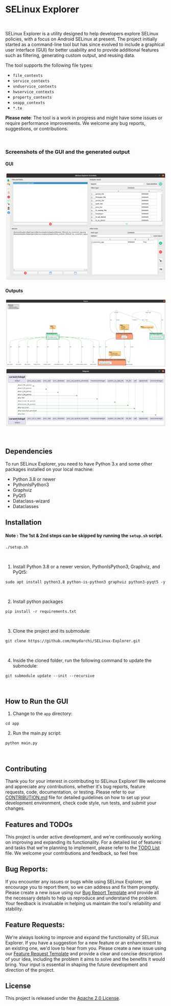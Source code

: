 
# SELinux Explorer
<br/>

SELinux Explorer is a utility designed to help developers explore SELinux policies, with a focus on Android SELinux at present. The project initially started as a command-line tool but has since evolved to include a graphical user interface (GUI) for better usability and to provide additional features such as filtering, generating custom output, and reusing data.

The tool supports the following file types:
- `file_contexts`
- `service_contexts`
- `vndservice_contexts`
- `hwservice_contexts`
- `property_contexts`
- `seapp_contexts`
- `*.te`

**Please note**: The tool is a work in progress and might have some issues or require performance improvements. We welcome any bug reports, suggestions, or contributions.

<br/>

### Screenshots of the GUI and the generated output
#### GUI
![GUI](./screenshots/gui.png)
<br/>
#### Outputs
![GUI](./screenshots/top_view_1.png)
<br/>
![GUI](./screenshots/sequential_1.png)

<br/>

## Dependencies

To run SELinux Explorer, you need to have Python 3.x and some other packages installed on your local machine:

- Python 3.8 or newer
- PythonIsPython3
- Graphviz
- PyQt5
- Dataclass-wizard
- Dataclasses

## Installation
#### Note : The 1st & 2nd steps can be skipped by running the `setup.sh` script.
```
./setup.sh
```
&ensp;

1. Install Python 3.8 or a newer version, PythonIsPython3, Graphviz, and PyQt5:

```
sudo apt install python3.8 python-is-python3 graphviz python3-pyqt5 -y
```
&ensp;


2. Install python packages

```
pip install -r requirements.txt
```

&ensp;

3. Clone the project and its submodule:

```
git clone https://github.com/Heydarchi/SELinux-Explorer.git
```
&ensp;

4. Inside the cloned folder, run the following command to update the submodule:

```
git submodule update --init --recursive
```
<br/>

## How to Run the GUI

1. Change to the `app` directory:

```
cd app
```

2. Run the main.py script:

```
python main.py
```
<br/>

## Contributing

Thank you for your interest in contributing to SELinux Explorer! We welcome and appreciate any contributions, whether it's bug reports, feature requests, code, documentation, or testing. Please refer to our [CONTRIBUTION.md](CONTRIBUTING.md) file for detailed guidelines on how to set up your development environment, check code style, run tests, and submit your changes.

## Features and TODOs

This project is under active development, and we're continuously working on improving and expanding its functionality. For a detailed list of features and tasks that we're planning to implement, please refer to the [TODO List](TODO.md) file. We welcome your contributions and feedback, so feel free

## Bug Reports:

If you encounter any issues or bugs while using SELinux Explorer, we encourage you to report them, so we can address and fix them promptly. Please create a new issue using our [Bug Report Template](.github/ISSUE_TEMPLATE/bug_report.md) and provide all the necessary details to help us reproduce and understand the problem. Your feedback is invaluable in helping us maintain the tool's reliability and stability.

## Feature Requests:

We're always looking to improve and expand the functionality of SELinux Explorer. If you have a suggestion for a new feature or an enhancement to an existing one, we'd love to hear from you. Please create a new issue using our [Feature Request Template](.github/ISSUE_TEMPLATE/feature_request.md) and provide a clear and concise description of your idea, including the problem it aims to solve and the benefits it would bring. Your input is essential in shaping the future development and direction of the project.

## License

This project is released under the [Apache 2.0 License](LICENSE).

